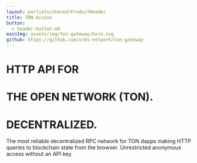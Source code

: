 ```yaml
---
layout: partials/shared/ProductHeader
title: TON Access
button: 
  - header-button.md
mainImg: assets/img/ton-gateway/hero.svg
github: https://github.com/orbs-network/ton-gateway
---
```


# HTTP API FOR
# THE OPEN NETWORK (TON).
# DECENTRALIZED.

The most reliable decentralized RPC network for TON dapps making HTTP queries to blockchain state from the browser. Unrestricted anonymous access without an API key.